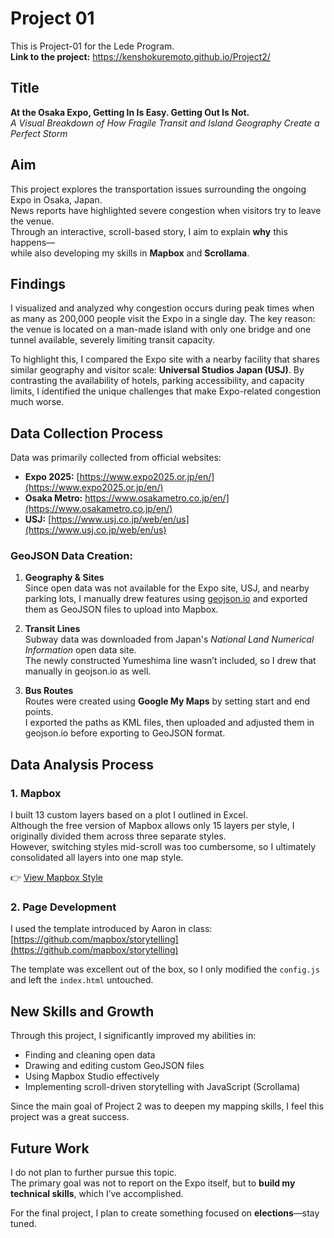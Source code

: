 # Project 01  
This is Project-01 for the Lede Program.  
**Link to the project:** https://kenshokuremoto.github.io/Project2/

## Title  
**At the Osaka Expo, Getting In Is Easy. Getting Out Is Not.**  
*A Visual Breakdown of How Fragile Transit and Island Geography Create a Perfect Storm*

## Aim  
This project explores the transportation issues surrounding the ongoing Expo in Osaka, Japan.  
News reports have highlighted severe congestion when visitors try to leave the venue.  
Through an interactive, scroll-based story, I aim to explain **why** this happens—  
while also developing my skills in **Mapbox** and **Scrollama**.


## Findings  
I visualized and analyzed why congestion occurs during peak times when as many as 200,000 people visit the Expo in a single day. The key reason: the venue is located on a man-made island with only one bridge and one tunnel available, severely limiting transit capacity.

To highlight this, I compared the Expo site with a nearby facility that shares similar geography and visitor scale: **Universal Studios Japan (USJ)**. By contrasting the availability of hotels, parking accessibility, and capacity limits, I identified the unique challenges that make Expo-related congestion much worse.

## Data Collection Process  

Data was primarily collected from official websites:

- **Expo 2025:** [https://www.expo2025.or.jp/en/](https://www.expo2025.or.jp/en/)  
- **Osaka Metro:** https://www.osakametro.co.jp/en/](https://www.osakametro.co.jp/en/)  
- **USJ:** [https://www.usj.co.jp/web/en/us](https://www.usj.co.jp/web/en/us)

### GeoJSON Data Creation:

1. **Geography & Sites**  
   Since open data was not available for the Expo site, USJ, and nearby parking lots, I manually drew features using [geojson.io](https://geojson.io/) and exported them as GeoJSON files to upload into Mapbox.

2. **Transit Lines**  
   Subway data was downloaded from Japan's *National Land Numerical Information* open data site.  
   The newly constructed Yumeshima line wasn’t included, so I drew that manually in geojson.io as well.

3. **Bus Routes**  
   Routes were created using **Google My Maps** by setting start and end points.  
   I exported the paths as KML files, then uploaded and adjusted them in geojson.io before exporting to GeoJSON format.


## Data Analysis Process  

### 1. Mapbox  
I built 13 custom layers based on a plot I outlined in Excel.  
Although the free version of Mapbox allows only 15 layers per style, I originally divided them across three separate styles.  
However, switching styles mid-scroll was too cumbersome, so I ultimately consolidated all layers into one map style.

👉 [View Mapbox Style](https://api.mapbox.com/styles/v1/kensho0928/cmd3wscnd001p01s87abnbela.html?title=view&access_token=pk.eyJ1Ijoia2Vuc2hvMDkyOCIsImEiOiJjbWMyOTdjMHkwNjBtMmlwcjlmNmJ6YThtIn0.x_6L-WVksTclVmhmlaXAkg&zoomwheel=true&fresh=true#2/37.75/-92.25)

### 2. Page Development  
I used the template introduced by Aaron in class:  
[https://github.com/mapbox/storytelling](https://github.com/mapbox/storytelling)  

The template was excellent out of the box, so I only modified the `config.js` and left the `index.html` untouched.


## New Skills and Growth  
Through this project, I significantly improved my abilities in:

- Finding and cleaning open data  
- Drawing and editing custom GeoJSON files  
- Using Mapbox Studio effectively  
- Implementing scroll-driven storytelling with JavaScript (Scrollama)

Since the main goal of Project 2 was to deepen my mapping skills, I feel this project was a great success.


## Future Work  
I do not plan to further pursue this topic.  
The primary goal was not to report on the Expo itself, but to **build my technical skills**, which I’ve accomplished.

For the final project, I plan to create something focused on **elections**—stay tuned.
